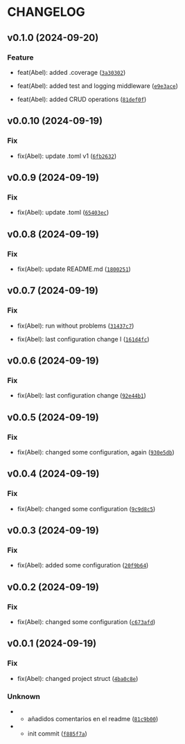 # CHANGELOG

## v0.1.0 (2024-09-20)

### Feature

* feat(Abel): added .coverage ([`3a30302`](https://github.com/AbelGRubio/06-rest-api-geodata/commit/3a30302986b7e549efcc3dba597734e818a10d03))

* feat(Abel): added test and logging middleware ([`e9e3ace`](https://github.com/AbelGRubio/06-rest-api-geodata/commit/e9e3ace627094a8304ae8576755b18fb6eab0906))

* feat(Abel): added CRUD operations ([`81def0f`](https://github.com/AbelGRubio/06-rest-api-geodata/commit/81def0f29e0224eed173d229ae8638311d0b378a))

## v0.0.10 (2024-09-19)

### Fix

* fix(Abel): update .toml v1 ([`6fb2632`](https://github.com/AbelGRubio/06-rest-api-geodata/commit/6fb2632c5b8903727b91e27d46cb03e9c5a5bd9d))

## v0.0.9 (2024-09-19)

### Fix

* fix(Abel): update .toml ([`65403ec`](https://github.com/AbelGRubio/06-rest-api-geodata/commit/65403ec02bb53d38b8af3090e853edc7e670bc4b))

## v0.0.8 (2024-09-19)

### Fix

* fix(Abel): update README.md ([`1800251`](https://github.com/AbelGRubio/06-rest-api-geodata/commit/18002511b19261b8a86a0bdf9982185438552203))

## v0.0.7 (2024-09-19)

### Fix

* fix(Abel): run without problems ([`31437c7`](https://github.com/AbelGRubio/06-rest-api-geodata/commit/31437c756823e2c53bc93f9eb05ebff63576a271))

* fix(Abel): last configuration change I ([`161d4fc`](https://github.com/AbelGRubio/06-rest-api-geodata/commit/161d4fc73c7ecaea50da419f11fa94815a6e4044))

## v0.0.6 (2024-09-19)

### Fix

* fix(Abel): last configuration change ([`92e44b1`](https://github.com/AbelGRubio/06-rest-api-geodata/commit/92e44b14e74cdd8eac3e6c57beef86abe9742815))

## v0.0.5 (2024-09-19)

### Fix

* fix(Abel): changed some configuration, again ([`930e5db`](https://github.com/AbelGRubio/06-rest-api-geodata/commit/930e5db79f6522797fbd37e69b2cf5de0a6ec9c3))

## v0.0.4 (2024-09-19)

### Fix

* fix(Abel): changed some configuration ([`9c9d8c5`](https://github.com/AbelGRubio/06-rest-api-geodata/commit/9c9d8c54ad7778d8781b5c31cf18e77f7aeb9c9a))

## v0.0.3 (2024-09-19)

### Fix

* fix(Abel): added some configuration ([`20f9b64`](https://github.com/AbelGRubio/06-rest-api-geodata/commit/20f9b6402185c1862c49e694b3a369020b79062b))

## v0.0.2 (2024-09-19)

### Fix

* fix(Abel): changed some configuration ([`c673afd`](https://github.com/AbelGRubio/06-rest-api-geodata/commit/c673afdf4a1ba4d545f9f20ed6ed78ac5f53d53f))

## v0.0.1 (2024-09-19)

### Fix

* fix(Abel): changed project struct ([`4ba0c8e`](https://github.com/AbelGRubio/06-rest-api-geodata/commit/4ba0c8e1e8be235a80c6aecd56142f0031b837a3))

### Unknown

* - añadidos comentarios en el readme ([`81c9b00`](https://github.com/AbelGRubio/06-rest-api-geodata/commit/81c9b009db318026fd2d5980567d905cbba83da0))

* - init commit ([`f885f7a`](https://github.com/AbelGRubio/06-rest-api-geodata/commit/f885f7acd816897fce3142386c9141fb37b6d8d6))
